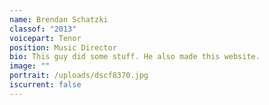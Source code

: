 ```yaml
---
name: Brendan Schatzki
classof: "2013"
voicepart: Tenor
position: Music Director
bio: This guy did some stuff. He also made this website.
image: ""
portrait: /uploads/dscf8370.jpg
iscurrent: false
---
```

